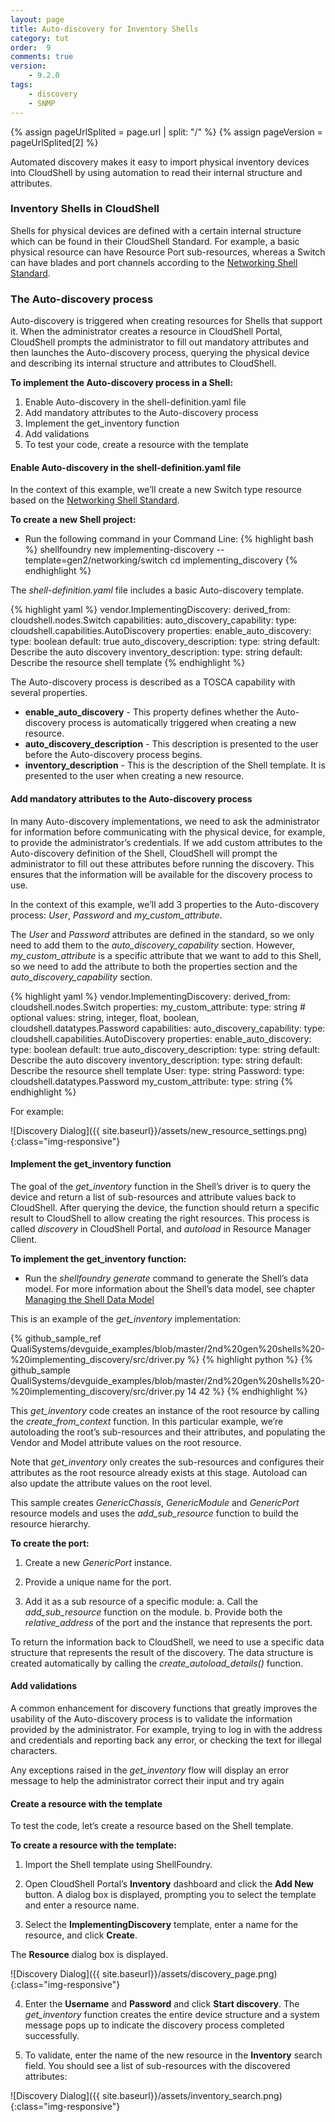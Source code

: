 ```yaml
---
layout: page
title: Auto-discovery for Inventory Shells
category: tut
order:  9
comments: true
version:
    - 9.2.0
tags:
    - discovery
    - SNMP
---
```


{% assign pageUrlSplited = page.url | split: "/" %}
{% assign pageVersion = pageUrlSplited[2] %}


Automated discovery makes it easy to import physical inventory devices into CloudShell by using automation to read their internal structure and attributes.


### Inventory Shells in CloudShell

Shells for physical devices are defined with a certain internal structure which can be found in their CloudShell Standard. For example, a basic physical resource can have Resource Port sub-resources, whereas a Switch can have blades and port channels according to the
[Networking Shell Standard](https://github.com/QualiSystems/cloudshell-standards/blob/master/Documentation/networking_standard.md).


### The Auto-discovery process

Auto-discovery is triggered when creating resources for Shells that support it. When the administrator creates a resource in CloudShell Portal, CloudShell prompts the administrator to fill out mandatory attributes and then launches the Auto-discovery process, querying the physical device and describing its internal structure and attributes to CloudShell.


**To implement the Auto-discovery process in a Shell:**

1.	Enable Auto-discovery in the shell-definition.yaml file
2.	Add mandatory attributes to the Auto-discovery process
3.	Implement the get_inventory function
4.	Add validations
5.	To test your code, create a resource with the template



#### Enable Auto-discovery in the shell-definition.yaml file
In the context of this example, we’ll create a new Switch type resource based on the
[Networking Shell Standard](https://github.com/QualiSystems/cloudshell-standards/blob/master/Documentation/networking_standard.md).

**To create a new Shell project:**
* Run the following command in your Command Line:
{% highlight bash %}
shellfoundry new implementing-discovery --template=gen2/networking/switch
cd implementing_discovery
{% endhighlight %}


The _shell-definition.yaml_ file includes a basic Auto-discovery template.

{% highlight yaml %}
vendor.ImplementingDiscovery:
  derived_from: cloudshell.nodes.Switch
  capabilities:
    auto_discovery_capability:
      type: cloudshell.capabilities.AutoDiscovery
      properties:
        enable_auto_discovery:
          type: boolean
          default: true
        auto_discovery_description:
          type: string
          default: Describe the auto discovery
        inventory_description:
          type: string
          default: Describe the resource shell template
{% endhighlight %}


The Auto-discovery process is described as a TOSCA capability with several properties.
*	**enable_auto_discovery** - This property defines whether the Auto-discovery process is automatically triggered when creating a new resource.
*	**auto_discovery_description** - This description is presented to the user before the Auto-discovery process begins.
*	**inventory_description** - This is the description of the Shell template. It is presented to the user when creating a new resource.


#### Add mandatory attributes to the Auto-discovery process
In many Auto-discovery implementations, we need to ask the administrator for information before communicating with the physical device, for example, to provide the administrator’s credentials. If we add custom attributes to the Auto-discovery definition of the Shell, CloudShell will prompt the administrator to fill out these attributes before running the discovery. This ensures that the information will be available for the discovery process to use.

In the context of this example, we’ll add 3 properties to the Auto-discovery process: _User_, _Password_ and _my_custom_attribute_.

The _User_ and _Password_ attributes are defined in the standard, so we only need to add them to the _auto_discovery_capability_ section. However, _my_custom_attribute_ is a specific attribute that we want to add to this Shell, so we need to add the attribute to both the properties section and the _auto_discovery_capability_ section.

{% highlight yaml %}
vendor.ImplementingDiscovery:
  derived_from: cloudshell.nodes.Switch
  properties:
    my_custom_attribute:
      type: string          # optional values: string, integer, float, boolean, cloudshell.datatypes.Password
  capabilities:
    auto_discovery_capability:
      type: cloudshell.capabilities.AutoDiscovery
      properties:
        enable_auto_discovery:
          type: boolean
          default: true
        auto_discovery_description:
          type: string
          default: Describe the auto discovery
        inventory_description:
          type: string
          default: Describe the resource shell template
        User:
          type: string
        Password:
          type: cloudshell.datatypes.Password
        my_custom_attribute:
          type: string
{% endhighlight %}



For example:

![Discovery Dialog]({{ site.baseurl}}/assets/new_resource_settings.png){:class="img-responsive"}


#### Implement the get_inventory function

The goal of the _get_inventory_ function in the Shell’s driver is to query the device and return a list of sub-resources and attribute values back to CloudShell.
After querying the device, the function should return a specific result to CloudShell to allow creating the right resources. This process is called _discovery_ in CloudShell Portal, and _autoload_ in Resource Manager Client.

**To implement the get_inventory function:**

* Run the _shellfoundry generate_ command to generate the Shell’s data model.
  For more information about the Shell’s data model, see chapter [Managing the Shell Data Model]({{site.baseurl}}/shells/{{pageVersion}}/generating-shell-data-model.html)

This is an example of the _get_inventory_ implementation:

{% github_sample_ref QualiSystems/devguide_examples/blob/master/2nd%20gen%20shells%20-%20implementing_discovery/src/driver.py %}
{% highlight python %}
{% github_sample QualiSystems/devguide_examples/blob/master/2nd%20gen%20shells%20-%20implementing_discovery/src/driver.py 14 42 %}
{% endhighlight %}

This _get_inventory_ code creates an instance of the root resource by calling the _create_from_context_ function. In this particular example, we’re autoloading the root’s sub-resources and their attributes, and populating the Vendor and Model attribute values on the root resource.

Note that _get_inventory_ only creates the sub-resources and configures their attributes as the root resource already exists at this stage. Autoload can also update the attribute values on the root level.

This sample creates _GenericChassis_, _GenericModule_ and _GenericPort_ resource models and uses the _add_sub_resource_ function to build the resource hierarchy.


**To create the port:**

1) Create a new _GenericPort_ instance.

2) Provide a unique name for the port.

3) Add it as a sub resource of a specific module:
  a.	Call the _add_sub_resource_ function on the module.
  b.	Provide both the _relative_address_ of the port and the instance that represents the port.


To return the information back to CloudShell, we need to use a specific data structure that represents the result of the discovery. The data structure is created automatically by calling the _create_autoload_details()_ function.



#### Add validations

A common enhancement for discovery functions that greatly improves the usability of the Auto-discovery process is to validate the information provided by the administrator. For example, trying to log in with the address and credentials and reporting back any error, or checking the text for illegal characters.

Any exceptions raised in the _get_inventory_ flow will display an error message to help the administrator correct their input and try again



#### Create a resource with the template

To test the code, let’s create a resource based on the Shell template.

**To create a resource with the template:**

1) Import the Shell template using ShellFoundry.

2) Open CloudShell Portal’s **Inventory** dashboard and click the **Add New** button.
A dialog box is displayed, prompting you to select the template and enter a resource name.

3) Select the **ImplementingDiscovery** template, enter a name for the resource, and click **Create**.


The **Resource** dialog box is displayed.

![Discovery Dialog]({{ site.baseurl}}/assets/discovery_page.png){:class="img-responsive"}

4) Enter the **Username** and **Password** and click **Start discovery**.
The _get_inventory_ function creates the entire device structure and a system message pops up to indicate the discovery process completed successfully.

5) To validate, enter the name of the new resource in the **Inventory** search field.
You should see a list of sub-resources with the discovered attributes:


![Discovery Dialog]({{ site.baseurl}}/assets/inventory_search.png){:class="img-responsive"}
